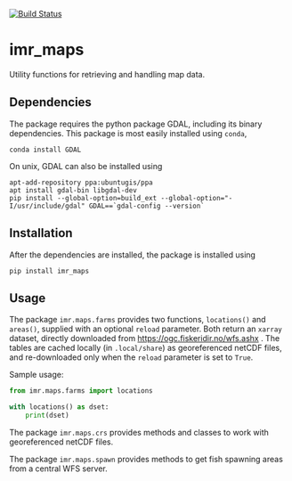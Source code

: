 [![Build Status](https://travis-ci.com/pnsaevik/imr_maps.png)](https://travis-ci.com/pnsaevik/imr_maps)

# imr_maps
Utility functions for retrieving and handling map data.

## Dependencies

The package requires the python package GDAL, including its binary
dependencies. This package is most easily installed using `conda`,

```conda install GDAL```

On unix, GDAL can also be installed using
```
apt-add-repository ppa:ubuntugis/ppa
apt install gdal-bin libgdal-dev
pip install --global-option=build_ext --global-option="-I/usr/include/gdal" GDAL==`gdal-config --version` 
```

## Installation

After the dependencies are installed, the package is installed using

```pip install imr_maps```

## Usage

The package `imr.maps.farms` provides two functions, `locations()` and `areas()`,
supplied with an optional `reload` parameter. Both return an `xarray` dataset,
directly downloaded from https://ogc.fiskeridir.no/wfs.ashx . The tables are
cached locally (in `.local/share`) as georeferenced netCDF files, and
re-downloaded only when the `reload` parameter is set to `True`.

Sample usage:

```python
from imr.maps.farms import locations

with locations() as dset:
    print(dset)
```

The package `imr.maps.crs` provides methods and classes to work with
georeferenced netCDF files.

The package `imr.maps.spawn` provides methods to get fish spawning areas from
a central WFS server.
